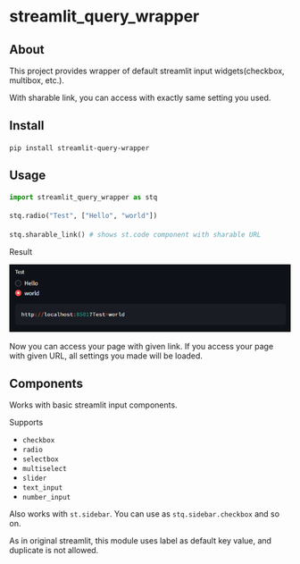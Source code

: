 # streamlit_query_wrapper

## About
This project provides wrapper of default streamlit input widgets(checkbox, multibox, etc.).

With sharable link, you can access with exactly same setting you used.

## Install
`pip install streamlit-query-wrapper`

## Usage

```python
import streamlit_query_wrapper as stq

stq.radio("Test", ["Hello", "world"])

stq.sharable_link() # shows st.code component with sharable URL
```

Result


<img src="https://github.com/minolee/streamlit_query_wrapper/blob/main/readme/basic.png?raw=true" alt="drawing"/>

Now you can access your page with given link. If you access your page with given URL, all settings you made will be loaded.

## Components
Works with basic streamlit input components.

Supports
* `checkbox`
* `radio`
* `selectbox`
* `multiselect`
* `slider`
* `text_input`
* `number_input`

Also works with `st.sidebar`. You can use as `stq.sidebar.checkbox` and so on.

As in original streamlit, this module uses label as default key value, and duplicate is not allowed.